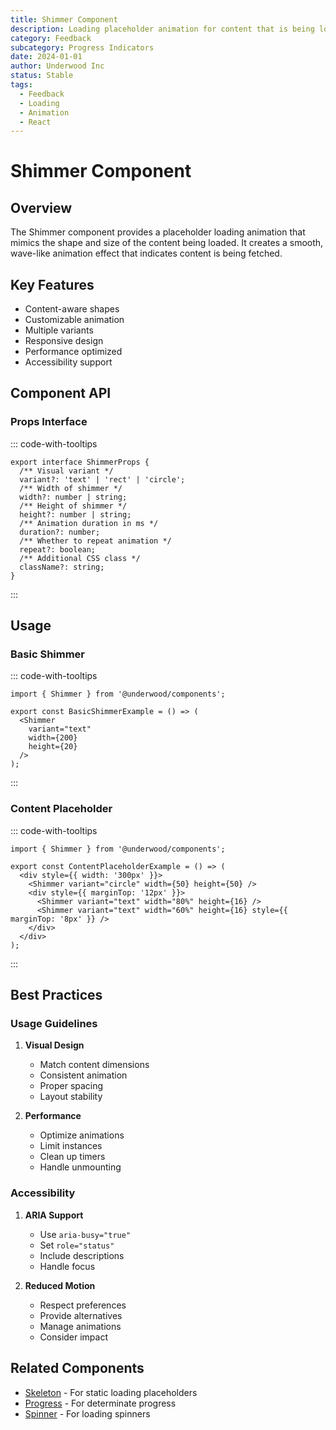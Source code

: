 ```yaml
---
title: Shimmer Component
description: Loading placeholder animation for content that is being loaded
category: Feedback
subcategory: Progress Indicators
date: 2024-01-01
author: Underwood Inc
status: Stable
tags:
  - Feedback
  - Loading
  - Animation
  - React
---
```


# Shimmer Component

## Overview

The Shimmer component provides a placeholder loading animation that mimics the shape and size of the content being loaded. It creates a smooth, wave-like animation effect that indicates content is being fetched.

## Key Features

- Content-aware shapes
- Customizable animation
- Multiple variants
- Responsive design
- Performance optimized
- Accessibility support

## Component API

### Props Interface

::: code-with-tooltips
```tsx
export interface ShimmerProps {
  /** Visual variant */
  variant?: 'text' | 'rect' | 'circle';
  /** Width of shimmer */
  width?: number | string;
  /** Height of shimmer */
  height?: number | string;
  /** Animation duration in ms */
  duration?: number;
  /** Whether to repeat animation */
  repeat?: boolean;
  /** Additional CSS class */
  className?: string;
}
```
:::

## Usage

### Basic Shimmer

::: code-with-tooltips
```tsx
import { Shimmer } from '@underwood/components';

export const BasicShimmerExample = () => (
  <Shimmer
    variant="text"
    width={200}
    height={20}
  />
);
```
:::

### Content Placeholder

::: code-with-tooltips
```tsx
import { Shimmer } from '@underwood/components';

export const ContentPlaceholderExample = () => (
  <div style={{ width: '300px' }}>
    <Shimmer variant="circle" width={50} height={50} />
    <div style={{ marginTop: '12px' }}>
      <Shimmer variant="text" width="80%" height={16} />
      <Shimmer variant="text" width="60%" height={16} style={{ marginTop: '8px' }} />
    </div>
  </div>
);
```
:::

## Best Practices

### Usage Guidelines

1. **Visual Design**
   - Match content dimensions
   - Consistent animation
   - Proper spacing
   - Layout stability

2. **Performance**
   - Optimize animations
   - Limit instances
   - Clean up timers
   - Handle unmounting

### Accessibility

1. **ARIA Support**
   - Use `aria-busy="true"`
   - Set `role="status"`
   - Include descriptions
   - Handle focus

2. **Reduced Motion**
   - Respect preferences
   - Provide alternatives
   - Manage animations
   - Consider impact

## Related Components

- [Skeleton](/react-component-patterns/feedback/progress-indicators/skeleton.md) - For static loading placeholders
- [Progress](/react-component-patterns/feedback/progress-indicators/progress.md) - For determinate progress
- [Spinner](/react-component-patterns/feedback/progress-indicators/spinner.md) - For loading spinners 
